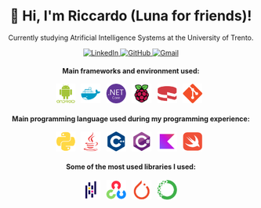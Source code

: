 <h1 align="center">👋 Hi, I'm Riccardo (Luna for friends)!</h1>

<p align="center">
  Currently studying Atrificial Intelligence Systems at the University of Trento.
</p>
  
<p align="center">
  <!-- Social and Contact Icons -->
  <a href="https://www.linkedin.com/in/riccardolunelli/">
    <img src="https://img.shields.io/badge/LinkedIn-0077B5?style=for-the-badge&logo=linkedin&logoColor=white" alt="LinkedIn">
  </a>
  <a href="https://github.com/luna97/">
    <img src="https://img.shields.io/badge/GitHub-100000?style=for-the-badge&logo=github&logoColor=white" alt="GitHub">
  </a>
  <a href="mailto:rikilnl@gmail.com">
    <img src="https://img.shields.io/badge/Gmail-D14836?style=for-the-badge&logo=gmail&logoColor=white" alt="Gmail">
  </a>
</p>


<h4 align="center">Main frameworks and environment used:</h3>
<p align="center">
  <img height="40" alt="Android" src="https://github.com/devicons/devicon/blob/master/icons/android/android-plain-wordmark.svg">&nbsp;&nbsp;
  <img height="40" alt="Docker" src="https://github.com/devicons/devicon/blob/master/icons/docker/docker-plain.svg">&nbsp;&nbsp;
  <img height="40" alt=".NET Core" src="https://github.com/devicons/devicon/blob/master/icons/dotnetcore/dotnetcore-original.svg">&nbsp;&nbsp;
  <img height="40" alt="Raspberry Pi" src="https://github.com/devicons/devicon/blob/master/icons/raspberrypi/raspberrypi-original.svg">&nbsp;&nbsp;
  <img height="40" alt="Cake PHP" src="https://github.com/devicons/devicon/blob/master/icons/cakephp/cakephp-original.svg">&nbsp;&nbsp;
  <img height="40" alt="Git" src="https://github.com/devicons/devicon/blob/master/icons/git/git-original.svg">&nbsp;&nbsp;
</p>

<!-- Main programming language used -->
<h4 align="center">Main programming language used during my programming experience:</h3>
<p align="center">
  <img height="40" alt="Python" src="https://raw.githubusercontent.com/devicons/devicon/master/icons/python/python-plain.svg">&nbsp;&nbsp;
  <img height="40" alt="Java" src="https://github.com/devicons/devicon/blob/master/icons/java/java-plain.svg">&nbsp;&nbsp;
  <img height="40" alt="C++" src="https://raw.githubusercontent.com/devicons/devicon/master/icons/cplusplus/cplusplus-plain.svg">&nbsp;&nbsp;
  <img height="40" alt="C#" src="https://github.com/devicons/devicon/blob/master/icons/csharp/csharp-original.svg">&nbsp;&nbsp;
  <img height="40" alt="Kotlin" src="https://github.com/devicons/devicon/blob/master/icons/kotlin/kotlin-original.svg">&nbsp;&nbsp;
  <img height="40" alt="Swift" src="https://github.com/devicons/devicon/blob/master/icons/swift/swift-original.svg">&nbsp;&nbsp;
</p>

<!-- Most used libraries -->
<h4 align="center">Some of the most used libraries I used:</h3>
<p align="center">
  <img height="40" alt="Pandas" src="https://github.com/devicons/devicon/blob/master/icons/pandas/pandas-original.svg">&nbsp;&nbsp;
  <img height="40" alt="OpenCV" src="https://raw.githubusercontent.com/devicons/devicon/master/icons/opencv/opencv-original.svg">&nbsp;&nbsp;
  <img height="40" alt="PyTorch" src="https://raw.githubusercontent.com/devicons/devicon/master/icons/pytorch/pytorch-original.svg">&nbsp;&nbsp;
  <img height="40" alt="Conda" src="https://github.com/devicons/devicon/blob/master/icons/anaconda/anaconda-original.svg">&nbsp;&nbsp;
</p>
